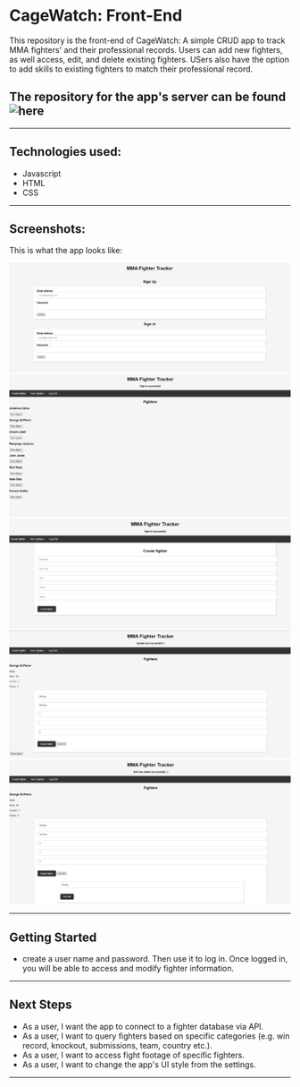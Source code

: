 # CageWatch: Front-End
This repository is the front-end of CageWatch: A simple CRUD app to track MMA fighters' and their professional records.
Users can add new fighters, as well access, edit, and delete existing fighters. USers also have the option to add skills to existing fighters to match their professional record. 

## The repository for the app's server can be found ![here](https://github.com/ThisisErm/CageWatch--Server)

_________________________________________________________________
## Technologies used:
* Javascript
* HTML
* CSS

_________________________________________________________________
## Screenshots:
This is what the app looks like:

![alt screenshot1](1.PNG "screenshot1")
![alt screenshot1](2.PNG "screenshot1")
![alt screenshot1](3.PNG "screenshot1")
![alt screenshot1](4.PNG "screenshot1")
![alt screenshot1](5.PNG "screenshot1")

_________________________________________________________________
## Getting Started

* create a user name and password. Then use it to log in. Once logged in, you will be able to access and modify fighter information.

_________________________________________________________________
## Next Steps
* As a user, I want the app to connect to a fighter database via API.
* As a user, I want to query fighters based on specific categories (e.g. win record, knockout, submissions, team, country etc.).
* As a user, I want to access fight footage of specific fighters.
* As a user, I want to change the app's UI style from the settings.
_________________________________________________________________
